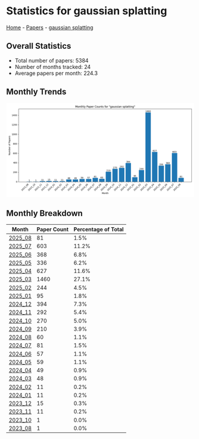 # Statistics for gaussian splatting

[Home](https://arxcompass.github.io) - [Papers](https://arxcompass.github.io/papers) - [gaussian splatting](https://arxcompass.github.io/papers/gaussian_splatting)

## Overall Statistics

- Total number of papers: 5384
- Number of months tracked: 24
- Average papers per month: 224.3

## Monthly Trends

![Monthly Paper Counts](monthly_stats.png)

## Monthly Breakdown

| Month | Paper Count | Percentage of Total |
| --- | --- | --- |
| [2025_08](./2025_08/papers_1.md) | 81 | 1.5% |
| [2025_07](./2025_07/papers_1.md) | 603 | 11.2% |
| [2025_06](./2025_06/papers_1.md) | 368 | 6.8% |
| [2025_05](./2025_05/papers_1.md) | 336 | 6.2% |
| [2025_04](./2025_04/papers_1.md) | 627 | 11.6% |
| [2025_03](./2025_03/papers_1.md) | 1460 | 27.1% |
| [2025_02](./2025_02/papers_1.md) | 244 | 4.5% |
| [2025_01](./2025_01/papers_1.md) | 95 | 1.8% |
| [2024_12](./2024_12/papers_1.md) | 394 | 7.3% |
| [2024_11](./2024_11/papers_1.md) | 292 | 5.4% |
| [2024_10](./2024_10/papers_1.md) | 270 | 5.0% |
| [2024_09](./2024_09/papers_1.md) | 210 | 3.9% |
| [2024_08](./2024_08/papers_1.md) | 60 | 1.1% |
| [2024_07](./2024_07/papers_1.md) | 81 | 1.5% |
| [2024_06](./2024_06/papers_1.md) | 57 | 1.1% |
| [2024_05](./2024_05/papers_1.md) | 59 | 1.1% |
| [2024_04](./2024_04/papers_1.md) | 49 | 0.9% |
| [2024_03](./2024_03/papers_1.md) | 48 | 0.9% |
| [2024_02](./2024_02/papers_1.md) | 11 | 0.2% |
| [2024_01](./2024_01/papers_1.md) | 11 | 0.2% |
| [2023_12](./2023_12/papers_1.md) | 15 | 0.3% |
| [2023_11](./2023_11/papers_1.md) | 11 | 0.2% |
| [2023_10](./2023_10/papers_1.md) | 1 | 0.0% |
| [2023_08](./2023_08/papers_1.md) | 1 | 0.0% |
